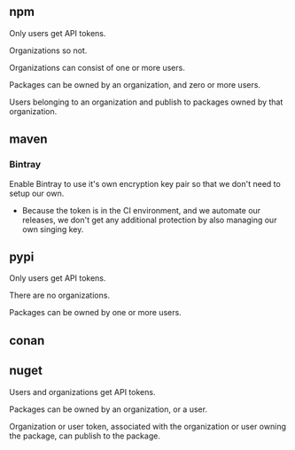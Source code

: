 ## npm

Only users get API tokens.

Organizations so not.

Organizations can consist of one or more users.

Packages can be owned by an organization, and zero or more users.

Users belonging to an organization and publish to packages owned by that organization.

## maven

### Bintray

Enable Bintray to use it's own encryption key pair so that we don't need to setup our own.
- Because the token is in the CI environment, and we automate our releases, we don't get any additional protection by
  also managing our own singing key.

## pypi

Only users get API tokens.

There are no organizations.

Packages can be owned by one or more users.

## conan

## nuget

Users and organizations get API tokens.

Packages can be owned by an organization, or a user.

Organization or user token, associated with the organization or user owning the package, can publish to the package.
